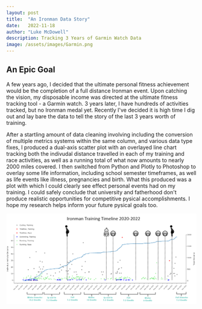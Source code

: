```yaml
---
layout: post
title:  "An Ironman Data Story"
date:   2022-11-18
author: "Luke McDowell"
description: Tracking 3 Years of Garmin Watch Data
image: /assets/images/Garmin.png
---
```


## An Epic Goal
A few years ago, I decided that the ultimate personal fitness achievement would be the completion of a full distance Ironman event. Upon catching the vision, my disposable income was directed at the ultimate fitness tracking tool - a Garmin watch. 3 years later, I have hundreds of activities tracked, but no Ironman medal yet. Recently I've decided it is high time I dig out and lay bare the data to tell the story of the last 3 years worth of training. 

After a startling amount of data cleaning involving including the conversion of multiple metrics systems within the same column, and various data type fixes, I produced a dual-axis scatter plot with an overlayed line chart tracking both the indivudal distance travelled in each of my training and race activities, as well as a running total of what now amounts to nearly 2000 miles covered. I then switched from Python and Plotly to Photoshop to overlay some life information, including school semester timeframes, as well as life events like illness, pregnancies and birth. What this produced was a plot with which I could clearly see effect personal events had on my training. I could safely conclude that university and fatherhood don't produce realistic opportunities for competitive pysical accomplishments. I hope my research helps inform your future pysical goals too. 

![image:](https://github.com/Redskywalker7/stat386-projects/blob/main/assets/images/plot.png?raw=true)
